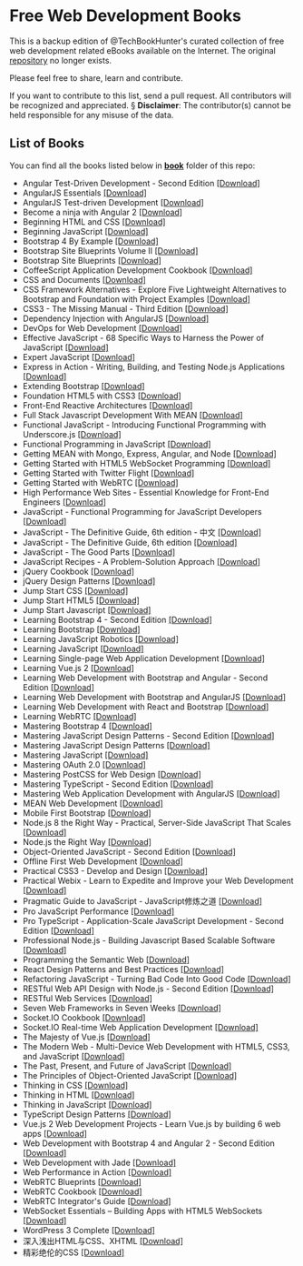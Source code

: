 # Free Web Development Books 

This is a backup edition of @TechBookHunter's curated collection of free web development related eBooks available on the Internet. The original [repository](https://github.com/TechBookHunter/Free-Web-Development-Books) no longer exists. 
  
Please feel free to share, learn and contribute. 
 
If you want to contribute to this list, send a pull request. All contributors will be recognized and appreciated.
§
**Disclaimer**: The contributor(s) cannot be held responsible for any misuse of the data.
  
## List of Books

You can find all the books listed below in [**book**](/book) folder of this repo:

* Angular Test-Driven Development - Second Edition [[Download]](/book/Angular/Angular%20Test-Driven%20Development%20-%20Second%20Edition.pdf)
* AngularJS Essentials [[Download]](/book/Angular/AngularJS%20Essentials.pdf)
* AngularJS Test-driven Development [[Download]](/book/Angular/AngularJS%20Test-driven%20Development.pdf)
* Become a ninja with Angular 2 [[Download]](/book/Angular/Become%20a%20ninja%20with%20Angular%202.pdf)
* Beginning HTML and CSS [[Download]](/book/HTML%20&%20CSS/Beginning%20HTML%20and%20CSS.pdf)
* Beginning JavaScript [[Download]](/book/Javascript/Beginning%20JavaScript.pdf)
* Bootstrap 4 By Example [[Download]](/book/Bootstrap/Bootstrap%204%20By%20Example.pdf)
* Bootstrap Site Blueprints Volume II [[Download]](/book/Bootstrap/Bootstrap%20Site%20Blueprints%20Volume%20II.pdf)
* Bootstrap Site Blueprints [[Download]](/book/Bootstrap/Bootstrap%20Site%20Blueprints.pdf)
* CoffeeScript Application Development Cookbook [[Download]](/book/Uncategorized/CoffeeScript%20Application%20Development%20Cookbook.pdf)
* CSS and Documents [[Download]](/book/HTML%20&%20CSS/CSS%20and%20Documents.pdf)
* CSS Framework Alternatives - Explore Five Lightweight Alternatives to Bootstrap and Foundation with Project Examples [[Download]](/book/HTML%20&%20CSS/CSS%20Framework%20Alternatives%20-%20Explore%20Five%20Lightweight%20Alternatives%20to%20Bootstrap%20and%20Foundation%20with%20Project%20Examples.pdf)
* CSS3 - The Missing Manual - Third Edition [[Download]](/book/HTML%20&%20CSS/CSS3%20-%20The%20Missing%20Manual%20-%20Third%20Edition.pdf)
* Dependency Injection with AngularJS [[Download]](/book/Angular/Dependency%20Injection%20with%20AngularJS.pdf)
* DevOps for Web Development [[Download]](/book/DevOps/DevOps%20for%20Web%20Development.pdf)
* Effective JavaScript - 68 Specific Ways to Harness the Power of JavaScript [[Download]](/book/Javascript/Effective%20JavaScript%20-%2068%20Specific%20Ways%20to%20Harness%20the%20Power%20of%20JavaScript.pdf)
* Expert JavaScript [[Download]](/book/Javascript/Expert%20JavaScript.pdf)
* Express in Action - Writing, Building, and Testing Node.js Applications [[Download]](/book/Node%20&%20Express/Express%20in%20Action%20-%20Writing%2C%20Building%2C%20and%20Testing%20Node.js%20Applications.pdf)
* Extending Bootstrap [[Download]](/book/Bootstrap/Extending%20Bootstrap.pdf)
* Foundation HTML5 with CSS3 [[Download]](/book/Foundation%20HTML5%20with%20CSS3.pdf)
* Front-End Reactive Architectures [[Download]](/book/Frontend/Front-End%20Reactive%20Architectures.pdf)
* Full Stack Javascript Development With MEAN [[Download]](/book/MEAN%20stack/Full%20Stack%20Javascript%20Development%20With%20MEAN.pdf)
* Functional JavaScript - Introducing Functional Programming with Underscore.js [[Download]](/book/Functional%20JavaScript%20-%20Introducing%20Functional%20Programming%20with%20Underscore.js.pdf)
* Functional Programming in JavaScript [[Download]](/book/Javascript/Functional%20Programming%20in%20JavaScript.pdf)
* Getting MEAN with Mongo, Express, Angular, and Node [[Download]](/book/MEAN%20stack/Getting%20MEAN%20with%20Mongo%2C%20Express%2C%20Angular%2C%20and%20Node.pdf)
* Getting Started with HTML5 WebSocket Programming [[Download]](/book/HTML%20&%20CSS/Getting%20Started%20with%20HTML5%20WebSocket%20Programming.pdf)
* Getting Started with Twitter Flight [[Download]](/book/Uncategorized/Getting%20Started%20with%20Twitter%20Flight.pdf)
* Getting Started with WebRTC [[Download]](/book/WebRTC/Getting%20Started%20with%20WebRTC.pdf)
* High Performance Web Sites - Essential Knowledge for Front-End Engineers [[Download]](/book/Frontend/High%20Performance%20Web%20Sites%20-%20Essential%20Knowledge%20for%20Front-End%20Engineers.pdf)
* JavaScript - Functional Programming for JavaScript Developers [[Download]](/book/Javascript/JavaScript%20-%20Functional%20Programming%20for%20JavaScript%20Developers.pdf)
* JavaScript - The Definitive Guide, 6th edition - 中文 [[Download]](/book/Javascript/JavaScript%20-%20The%20Definitive%20Guide%2C%206th%20edition%20-%20%E4%B8%AD%E6%96%87.pdf)
* JavaScript - The Definitive Guide, 6th edition [[Download]](/book/Javascript/JavaScript%20-%20The%20Definitive%20Guide%2C%206th%20edition.pdf)
* JavaScript - The Good Parts [[Download]](/book/Javascript/JavaScript%20-%20The%20Good%20Parts.pdf)
* JavaScript Recipes - A Problem-Solution Approach [[Download]](/book/Javascript/JavaScript%20Recipes%20-%20A%20Problem-Solution%20Approach.pdf)
* jQuery Cookbook [[Download]](/book/JQuery/jQuery%20Cookbook.pdf)
* jQuery Design Patterns [[Download]](/book/JQuery/jQuery%20Design%20Patterns.pdf)
* Jump Start CSS [[Download]](/book/HTML%20&%20CSS/Jump%20Start%20CSS.pdf)
* Jump Start HTML5 [[Download]](/book/HTML%20&%20CSS/Jump%20Start%20HTML5.pdf)
* Jump Start Javascript [[Download]](/book/Javascript/Jump%20Start%20Javascript.pdf)
* Learning Bootstrap 4 - Second Edition [[Download]](/book/Bootstrap/Learning%20Bootstrap%204%20-%20Second%20Edition.pdf)
* Learning Bootstrap [[Download]](/book/Bootstrap/Learning%20Bootstrap.pdf)
* Learning JavaScript Robotics [[Download]](/book/Javascript/Learning%20JavaScript%20Robotics.pdf)
* Learning JavaScript [[Download]](/book/Javascript/Learning%20JavaScript.pdf)
* Learning Single-page Web Application Development [[Download]](/book/Uncategorized/Learning%20Single-page%20Web%20Application%20Development.pdf)
* Learning Vue.js 2 [[Download]](/book/Vue/Learning%20Vue.js%202.pdf)
* Learning Web Development with Bootstrap and Angular - Second Edition [[Download]](/book/Angular/Learning%20Web%20Development%20with%20Bootstrap%20and%20Angular%20-%20Second%20Edition.pdf)
* Learning Web Development with Bootstrap and AngularJS [[Download]](/book/Angular/Learning%20Web%20Development%20with%20Bootstrap%20and%20AngularJS.pdf)
* Learning Web Development with React and Bootstrap [[Download]](/book/React/Learning%20Web%20Development%20with%20React%20and%20Bootstrap.pdf)
* Learning WebRTC [[Download]](/book/WebRTC/Learning%20WebRTC.pdf)
* Mastering Bootstrap 4 [[Download]](/book/Bootstrap/Mastering%20Bootstrap%204.pdf)
* Mastering JavaScript Design Patterns - Second Edition [[Download]](/book/Javascript/Mastering%20JavaScript%20Design%20Patterns%20-%20Second%20Edition.pdf)
* Mastering JavaScript Design Patterns [[Download]](/book/Javascript/Mastering%20JavaScript%20Design%20Patterns.pdf)
* Mastering JavaScript [[Download]](/book/Javascript/Mastering%20JavaScript.pdf)
* Mastering OAuth 2.0 [[Download]](/book/Uncategorized/Mastering%20OAuth%202.0.pdf)
* Mastering PostCSS for Web Design [[Download]](/book/HTML%20&%20CSS/Mastering%20PostCSS%20for%20Web%20Design.pdf)
* Mastering TypeScript - Second Edition [[Download]](/book/TypeScript/Mastering%20TypeScript%20-%20Second%20Edition.pdf)
* Mastering Web Application Development with AngularJS [[Download]](/book/Angular/Mastering%20Web%20Application%20Development%20with%20AngularJS.pdf)
* MEAN Web Development [[Download]](/book/MEAN%20stack/MEAN%20Web%20Development.pdf)
* Mobile First Bootstrap [[Download]](/book/Bootstrap/Mobile%20First%20Bootstrap.pdf)
* Node.js 8 the Right Way - Practical, Server-Side JavaScript That Scales [[Download]](/book/Node%20&%20Express/Node.js%208%20the%20Right%20Way%20-%20Practical%2C%20Server-Side%20JavaScript%20That%20Scales.pdf)
* Node.js the Right Way [[Download]](/book/Node%20&%20Express/Node.js%20the%20Right%20Way.pdf)
* Object-Oriented JavaScript - Second Edition [[Download]](/book/Javascript/Object-Oriented%20JavaScript%20-%20Second%20Edition.pdf)
* Offline First Web Development [[Download]](/book/Uncategorized/Offline%20First%20Web%20Development.pdf)
* Practical CSS3 - Develop and Design [[Download]](/book/HTML%20&%20CSS/Practical%20CSS3%20-%20Develop%20and%20Design.pdf)
* Practical Webix - Learn to Expedite and Improve your Web Development [[Download]](/book/Uncategorized/Practical%20Webix%20-%20Learn%20to%20Expedite%20and%20Improve%20your%20Web%20Development.pdf)
* Pragmatic Guide to JavaScript - JavaScript修炼之道 [[Download]](/book/Javascript/Pragmatic%20Guide%20to%20JavaScript%20-%20JavaScript%E4%BF%AE%E7%82%BC%E4%B9%8B%E9%81%93.pdf)
* Pro JavaScript Performance [[Download]](/book/Javascript/Pro%20JavaScript%20Performance.pdf)
* Pro TypeScript - Application-Scale JavaScript Development - Second Edition [[Download]](/book/TypeScript/Pro%20TypeScript%20-%20Application-Scale%20JavaScript%20Development%20-%20Second%20Edition.pdf)
* Professional Node.js - Building Javascript Based Scalable Software [[Download]](/book/Node%20&%20Express/Professional%20Node.js%20-%20Building%20Javascript%20Based%20Scalable%20Software.pdf)
* Programming the Semantic Web [[Download]](/book/Uncategorized/Programming%20the%20Semantic%20Web.pdf)
* React Design Patterns and Best Practices [[Download]](/book/React/React%20Design%20Patterns%20and%20Best%20Practices.pdf)
* Refactoring JavaScript - Turning Bad Code Into Good Code [[Download]](/book/Javascript/Refactoring%20JavaScript%20-%20Turning%20Bad%20Code%20Into%20Good%20Code.epub)
* RESTful Web API Design with Node.js - Second Edition [[Download]](/book/RESTful/RESTful%20Web%20API%20Design%20with%20Node.js%20-%20Second%20Edition.pdf)
* RESTful Web Services [[Download]](/book/RESTful/RESTful%20Web%20Services.pdf)
* Seven Web Frameworks in Seven Weeks [[Download]](/book/Uncategorized/Seven%20Web%20Frameworks%20in%20Seven%20Weeks.pdf)
* Socket.IO Cookbook [[Download]](/book/Socket%20io/Socket.IO%20Cookbook.pdf)
* Socket.IO Real-time Web Application Development [[Download]](/book/Socket%20io/Socket.IO%20Real-time%20Web%20Application%20Development.pdf)
* The Majesty of Vue.js [[Download]](/book/Vue/The%20Majesty%20of%20Vue.js.pdf)
* The Modern Web - Multi-Device Web Development with HTML5, CSS3, and JavaScript [[Download]](/book/Javascript/The%20Modern%20Web%20-%20Multi-Device%20Web%20Development%20with%20HTML5%2C%20CSS3%2C%20and%20JavaScript.pdf)
* The Past, Present, and Future of JavaScript [[Download]](/book/Javascript/The%20Past%2C%20Present%2C%20and%20Future%20of%20JavaScript.pdf)
* The Principles of Object-Oriented JavaScript [[Download]](/book/Javascript/The%20Principles%20of%20Object-Oriented%20JavaScript.pdf)
* Thinking in CSS [[Download]](/book/HTML%20&%20CSS/Thinking%20in%20CSS.pdf)
* Thinking in HTML [[Download]](/book/HTML%20&%20CSS/Thinking%20in%20HTML.pdf)
* Thinking in JavaScript [[Download]](/book/Javascript/Thinking%20in%20JavaScript.pdf)
* TypeScript Design Patterns [[Download]](/book/TypeScript/TypeScript%20Design%20Patterns.pdf)
* Vue.js 2 Web Development Projects - Learn Vue.js by building 6 web apps [[Download]](/book/Vue/Vue.js%202%20Web%20Development%20Projects%20-%20Learn%20Vue.js%20by%20building%206%20web%20apps.pdf)
* Web Development with Bootstrap 4 and Angular 2 - Second Edition [[Download]](/book/Angular/Web%20Development%20with%20Bootstrap%204%20and%20Angular%202%20-%20Second%20Edition.pdf)
* Web Development with Jade [[Download]](/book/Uncategorized/Web%20Development%20with%20Jade.pdf)
* Web Performance in Action [[Download]](/book/Uncategorized/Web%20Performance%20in%20Action.mobi)
* WebRTC Blueprints [[Download]](/book/WebRTC/WebRTC%20Blueprints.pdf)
* WebRTC Cookbook [[Download]](/book/WebRTC/WebRTC%20Cookbook.pdf)
* WebRTC Integrator's Guide [[Download]](/book/WebRTC/WebRTC%20Integrator%27s%20Guide.pdf)
* WebSocket Essentials – Building Apps with HTML5 WebSockets [[Download]](/book/HTML%20&%20CSS/WebSocket%20Essentials%20%E2%80%93%20Building%20Apps%20with%20HTML5%20WebSockets.pdf)
* WordPress 3 Complete [[Download]](/book/Uncategorized/WordPress%203%20Complete.pdf)
* 深入浅出HTML与CSS、XHTML [[Download]](/book/HTML%20&%20CSS/%E6%B7%B1%E5%85%A5%E6%B5%85%E5%87%BAHTML%E4%B8%8ECSS%E3%80%81XHTML.pdf)
* 精彩绝伦的CSS [[Download]](/book/HTML%20&%20CSS/%E7%B2%BE%E5%BD%A9%E7%BB%9D%E4%BC%A6%E7%9A%84CSS.pdf)
